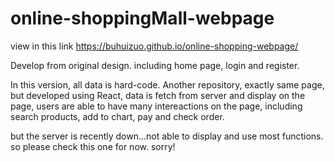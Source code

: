 # online-shoppingMall-webpage
view in this link
https://buhuizuo.github.io/online-shopping-webpage/

Develop from original design. including home page, login and register.

In this version, all data is hard-code. 
Another repository, exactly same page, but developed using React, data is fetch from server and display on the page, users are able to have many intereactions on the page, including search products, add to chart, pay and check order. 

but the server is recently down...not able to display and use most functions. so please check this one for now.
sorry!
